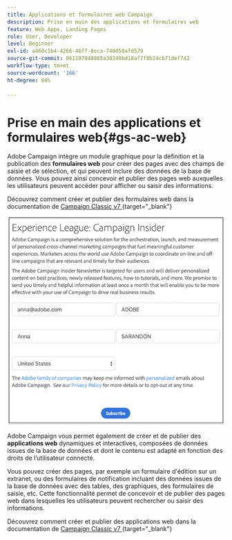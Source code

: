 ```yaml
---
title: Applications et formulaires web Campaign
description: Prise en main des applications et formulaires web
feature: Web Apps, Landing Pages
role: User, Developer
level: Beginner
exl-id: a460c1b4-4266-46ff-8cca-748050afd579
source-git-commit: 061197048885a30249bd18af7f8b24cb71def742
workflow-type: tm+mt
source-wordcount: '166'
ht-degree: 84%

---
```


# Prise en main des applications et formulaires web{#gs-ac-web}

Adobe Campaign intègre un module graphique pour la définition et la publication des **formulaires web** pour créer des pages avec des champs de saisie et de sélection, et qui peuvent inclure des données de la base de données. Vous pouvez ainsi concevoir et publier des pages web auxquelles les utilisateurs peuvent accéder pour afficher ou saisir des informations.

Découvrez comment créer et publier des formulaires web dans la documentation de [Campaign Classic v7 ](https://experienceleague.adobe.com/docs/campaign-classic/using/designing-content/web-forms/about-web-forms.html?lang=fr#designing-content){target="_blank"}

![](assets/sample.png)

Adobe Campaign vous permet également de créer et de publier des **applications web** dynamiques et interactives, composées de données issues de la base de données et dont le contenu est adapté en fonction des droits de l’utilisateur connecté.

Vous pouvez créer des pages, par exemple un formulaire d&#39;édition sur un extranet, ou des formulaires de notification incluant des données issues de la base de données avec des tables, des graphiques, des formulaires de saisie, etc. Cette fonctionnalité permet de concevoir et de publier des pages web dans lesquelles les utilisateurs peuvent rechercher ou saisir des informations.

Découvrez comment créer et publier des applications web dans la documentation de [Campaign Classic v7 ](https://experienceleague.adobe.com/docs/campaign-classic/using/designing-content/web-applications/about-web-applications.html?lang=fr#designing-content){target="_blank"}
